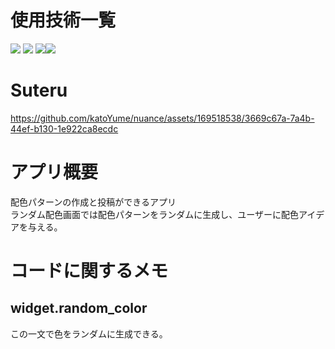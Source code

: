 # 使用技術一覧
<img src="https://camo.qiitausercontent.com/bcf49ae8022c5a0daac35137ec95921f82ea2bf7/68747470733a2f2f696d672e736869656c64732e696f2f62616467652f2d416e64726f696425323053747564696f2d4134433633392e7376673f6c6f676f3d616e64726f6964267374796c653d666f722d7468652d6261646765"> <img src="https://img.shields.io/badge/-Flutter-02569B.svg?logo=flutter&style=for-the-badge"> <img src="https://img.shields.io/badge/-Figma-000000.svg?logo=figma&style=for-the-badge"><img src="https://img.shields.io/badge/riverpod-v2.5.1-7eb3ed.svg?style=for-the-badge">


# Suteru
https://github.com/katoYume/nuance/assets/169518538/3669c67a-7a4b-44ef-b130-1e922ca8ecdc

# アプリ概要
配色パターンの作成と投稿ができるアプリ  
ランダム配色画面では配色パターンをランダムに生成し、ユーザーに配色アイデアを与える。

# コードに関するメモ
## widget.random_color
この一文で色をランダムに生成できる。


